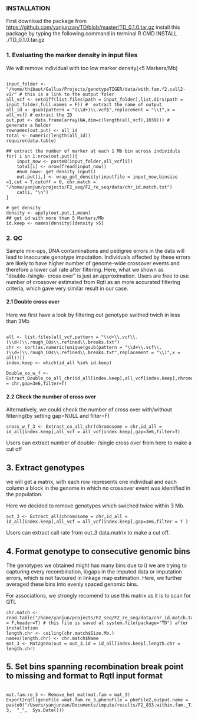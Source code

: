 ### INSTALLATION
First download the package from https://github.com/yanjunzan/TD/blob/master/TD_0.1.0.tar.gz
install this package by typing the following command in terminal
R CMD INSTALL ./TD_0.1.0.tar.gz

### 1. Evaluating the marker density in input files

We will remove individual with too low marker density(<5 Markers/Mb)
```{r eval=FALSE}

input_folder <-"/home/thibaut/Gallus/Projects/genotypeTIGER/data/with.fam.f2.call2-v2/" # this is a link to the output foler
all_vcf <- setdiff(list.files(path = input_folder),list.dirs(path = input_folder,full.names = F)) #  extract the name of output
all_id <- gsub(pattern = "(\\d+)\\.vcf$",replacement = "\\1",x = all_vcf) # extract the ID
out.put <- data.frame(array(NA,dim=c(length(all_vcf),1039))) # generate a holder 
rownames(out.put) <- all_id
total <- numeric(length(all_id))
require(data.table)

## extract the number of marker at each 1 Mb bin across individuls
for( i in 1:nrow(out.put)){
    input_now <- paste0(input_folder,all_vcf[i])
    total[i] <- nrow(fread(input_now))
    #num_now<- get_density_input()
    out.put[i,] <- wrap_get_density(inputfile = input_now,binsize =1,cut = T,cutoff = 0, chr.match = "/home/yanjun/projects/F2_seq/F2_re_seq/data/chr_id.match.txt")
    cat(i, "\n")
}

# get density
density <- apply(out.put,1,mean)
## get id with more than 5 Markers/Mb
id.keep <- names(density)[density >5]

```


### 2. QC
Sample mix-ups, DNA contaminations and pedigree errors in the data will lead to inaccurate genotype imputation. Individuals affected by these errors are likely to have higher number of genome-wide crossover events and therefore a lower call rate after filtering. Here, what we shown as "double-/single- cross over" is just an approximation. Users are free to use number of crossover estimated from Rqtl as an more accurated filtering criteria, which gave very similar result in our case. 


#### 2.1 Double cross over
Here we first have a look by filtering out genotype swithed twich in less than 3Mb


```{r eval=FALSE}

all <- list.files(all_vcf,pattern = "\\d+\\.vcf\\.(\\d+)\\.rough_COs\\.refined\\.breaks.txt")
chr <- sort(as.numeric(unique(gsub(pattern = "\\d+\\.vcf\\.(\\d+)\\.rough_COs\\.refined\\.breaks.txt",replacement = "\\1",x = all))))
index.keep <- which(id_all %in% id.keep)

Double_xo_w_f <- Extract_Double_co_all_chr(id_all[index.keep],all_vcf[index.keep],chromosome = chr,gap=3e6,filter=T)

```
#### 2.2 Check the number of cross over
Alternatively, we could check the number of cross over with/without filtering(by setting gap=NULL and filter=F)

```{r eval=FALSE}
cross_w_f_3 <- Extract_co_all_chr(chromosome = chr,id_all = id_all[index.keep],all_vcf = all_vcf[index.keep],gap=3e6,filter=T)

```

Users can extract number of double- /single cross over from here to make a cut off
## 3. Extract genotypes

we will get a matrix, with each row represents one individual and each column a block in the genome in which no crossover event was identified in the population.

Here we decided to remove genotypes which swiched twice within 3 Mb.

```{r eval=FALSE}
out_3 <- Extract_all(chromosome = chr,id_all = id_all[index.keep],all_vcf = all_vcf[index.keep],gap=3e6,filter = T )
```
Users can extract call rate from out_3 data.matrix to make a cut off.

## 4. Format genotype to consecutive genomic bins

The genotypes we obtained might has  many bins due to i) we are trying to capturing every recombination, ii)gaps in the imputed data or imputation errors, which is not favoured in linkage map estimation. Here, we further averaged these bins into evenly spaced genomic bins.

For associations, we strongly recomend to use this matrix as it is to scan for QTL

```{r eval=FALSE}
chr.match <- read.table("/home/yanjun/projects/F2_seq/F2_re_seq/data/chr_id.match.txt",stringsAsFactors = F,header=T) # this file is saved at system.file(package="TD") after installation
length.chr <- ceiling(chr.match$Size.Mb.)
names(length.chr) <- chr.match$Name
mat_3 <- Mat2geno(out = out_3,id = id_all[index.keep],length.chr = length.chr)

```
## 5. Set bins spanning recombination break point to missing and format to Rqtl input format

```{r eval=FALSE}

mat.fam.re_3 <- Remove_het_mat(mat.fam = mat_3)
Export2rqtl(genoFile =mat.fam.re_3,phenoFile = pheFile2,output.name = paste0("/Users/yanjunzan/Documents/impute/results/F2_833.within.fam._Tiger_1Mb_bins_cut_", 3,  "_",  Sys.Date()))

```


